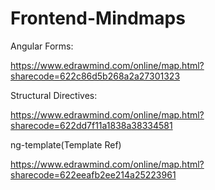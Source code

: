# Frontend-Mindmaps

Angular Forms:

https://www.edrawmind.com/online/map.html?sharecode=622c86d5b268a2a27301323

Structural Directives:

https://www.edrawmind.com/online/map.html?sharecode=622dd7f11a1838a38334581

ng-template(Template Ref)
  
  https://www.edrawmind.com/online/map.html?sharecode=622eeafb2ee214a25223961
